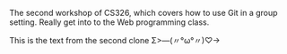 The second workshop of CS326, which covers how to use Git in a group setting.
Really get into to the Web programming class.

This is the text from the second clone Σ>―(〃°ω°〃)♡→
